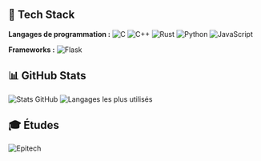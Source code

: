 ## 🚀 Tech Stack

**Langages de programmation :** 
![C](https://img.shields.io/badge/C-00599C?style=for-the-badge&logo=c&logoColor=white) ![C++](https://img.shields.io/badge/C++-00599C?style=for-the-badge&logo=c%2B%2B&logoColor=white) ![Rust](https://img.shields.io/badge/Rust-000000?style=for-the-badge&logo=rust&logoColor=white) ![Python](https://img.shields.io/badge/Python-3776AB?style=for-the-badge&logo=python&logoColor=white) ![JavaScript](https://img.shields.io/badge/JavaScript-F7DF1E?style=for-the-badge&logo=javascript&logoColor=black)

**Frameworks :** 
![Flask](https://img.shields.io/badge/Flask-000000?style=for-the-badge&logo=flask&logoColor=white)

## 📊 GitHub Stats
![Stats GitHub](https://github-readme-stats.vercel.app/api?username=TON-USERNAME&show_icons=true&theme=tokyonight) ![Langages les plus utilisés](https://github-readme-stats.vercel.app/api/top-langs/?username=TON-USERNAME&layout=compact&theme=tokyonight)

## 🎓 Études
![Epitech](https://img.shields.io/badge/Epitech-3457A5?style=for-the-badge&logo=epitech&logoColor=white)
